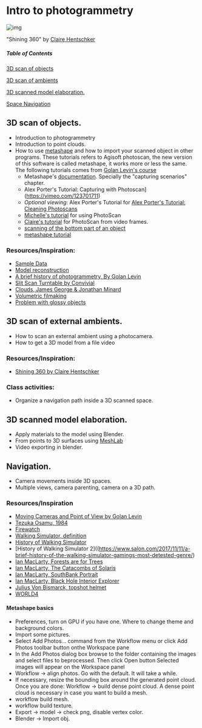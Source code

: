 # Intro to photogrammetry

![img](img/shining-360.png)

"Shining 360" by [Claire Hentschker](http://www.clairesophie.com/)



##### Table of Contents

[3D scan of objects](#3d-scan-of-objects)

[3D scan of ambients](#3d-scan-of-external-ambients) 

[3D scanned model elaboration.](#3d-scanned-model-elaboration)

[Space Navigation](#space-navigation)




<a name="#scan-obj"/>

## 3D scan of objects.

</a>

* Introduction to photogrammetry
* Introduction to point clouds.
* How to use [metashape](https://www.agisoft.com/) and how to import your scanned object in other programs. These tutorials refers to Agisoft photoscan, the new version of this software is called metashape, it works more or less the same. The following tutorials comes from [Golan Levin's course](https://github.com/golanlevin/ExperimentalCapture/)
    * Metashape's [documentation](https://www.agisoft.com/pdf/metashape_1_6_en.pdf). Specially the "capturing scenarios" chapter.
	* Alex Porter's Tutorial: Capturing with Photoscan](https://vimeo.com/123701711)
	* *Optional viewing*: Alex Porter's Tutorial for [Alex Porter's Tutorial: Cleaning Photoscans](https://vimeo.com/123702711)
	* [Michelle's tutorial](https://github.com/golanlevin/ExperimentalCapture/blob/master/students/michelle/tutorial2.md) for using PhotoScan
	* [Claire's tutorial](https://github.com/golanlevin/ExperimentalCapture/blob/master/workshop/pdf/photogrammetry_from_video_with_photoscan.pdf) for PhotoScan from video frames.
	* [scanning of the bottom part of an object](https://www.agisoft.com/index.php?id=49)
	* [metashape tutorial](https://styly.cc/tips/photogrammetry_discont_metashape/)

### Resources/Inspiration:
- [Sample Data](https://www.agisoft.com/downloads/sample-data/)
- [Model reconstruction](https://www.agisoft.com/pdf/PS_1.4_Tutorial%20(BL)%20-%203D%20Model%20Reconstruction.pdf)
- [A brief history of photogrammetry, By Golan Levin](https://github.com/golanlevin/ExperimentalCapture/blob/master/docs/photogrammetry.md)
- [Slit Scan Turntable by Convivial](https://www.instructables.com/id/Slit-Scan-Turntable/)
- [Clouds, James George & Jonathan Minard](https://medium.com/volumetric-filmmaking/spatialstorytelling-fa4b6ace3e16)
- [Volumetric filmaking](https://medium.com/volumetric-filmmaking/the-brief-history-of-volumetric-filmmaking-32b3569c6831)
- [Problem with glossy objects](https://sketchfab.com/3d-models/photogrammetry-paddles-comparsion-afb8b00764484a21a0ed7f674c727fb8)

<a name="#scan-ambients"/>

## 3D scan of external ambients.

</a>

- How to scan an external ambient using a photocamera.
- How to get a 3D model from a file video

### Resources/Inspiration:
- [Shining 360 by Claire Hentschker](http://www.clairesophie.com/shining360excerpt)

### Class activities:
- Organize a navigation path inside a 3D scanned space.


<a name="#elaboration"/>

## 3D scanned model elaboration.

</a>

- Apply materials to the model using Blender.
- From points to 3D surfaces using [MeshLab](https://en.wikipedia.org/wiki/MeshLab)
- Video exporting in blender.

<a name="#navigation"/>

## Navigation.

</a>

- Camera movements inside 3D spaces.
- Multiple views, camera parenting, camera on a 3D path.

### Resources/Inspiration
- [Moving Cameras and Point of View by Golan Levin](https://github.com/golanlevin/ExperimentalCapture/blob/master/docs/moving-cameras.md)
- [Tezuka Osamu, 1984](https://www.youtube.com/watch?v=_1pThwh2Ves)
- [Firewatch](https://www.firewatchgame.com/)
- [Walking Simulator, definition](https://tvtropes.org/pmwiki/pmwiki.php/Main/EnvironmentalNarrativeGame?from=Main.WalkingSimulator)
- [History of Walking Simulator](https://www.youtube.com/watch?time_continue=2&v=iDjkWxYD298)
- [History of Walking Simulator 2]((https://www.salon.com/2017/11/11/a-brief-history-of-the-walking-simulator-gamings-most-detested-genre/)
- [Ian MacLarty, Forests are for Trees](https://ianmaclarty.itch.io/forests-are-for-trees)
- [Ian MacLarty, The Catacombs of Solaris](https://ianmaclarty.itch.io/catacombs-of-solaris)
- [Ian MacLarty, SouthBank Portrait](https://ianmaclarty.itch.io/southbank-portrait)
- [Ian MacLarty, Black Hole Interior Explorer](https://ianmaclarty.itch.io/black-hole-interior-explorer)
- [Julius Von Bismarck, topshot helmet](http://juliusvonbismarck.com/bank/index.php?/projects/topshot-helmet/)
- [WORLD4](https://alexandermuscat.itch.io/world4)


#### Metashape basics
- Preferences, turn on GPU if you have one. Where to change theme and background colors.
- Import some pictures.
- Select Add Photos... command from the Workflow menu or click  Add Photos toolbar button onthe Workspace pane
- In  the  Add  Photos  dialog  box  browse  to  the  folder  containing  the  images  and  select  files  to  beprocessed. Then click Open button
Selected images will appear on the Workspace panel
- Workflow -> align photos. Go with the default. It will take a while.
- If necessary, resize the bounding box around the generated point cloud. Once you are done: Workflow -> build dense point cloud. A dense point cloud is necessary in case you want to build a mesh.
- workflow build mesh.
- workflow build texture.
- Export -> model -> check png, disable vertex color.
- Blender -> Import obj.



